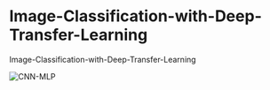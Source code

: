 # Image-Classification-with-Deep-Transfer-Learning
Image-Classification-with-Deep-Transfer-Learning 

![CNN-MLP](https://github.com/Yousef-Sharafi/Image-Classification-with-Deep-Transfer-Learning/assets/142591174/8ee07be9-f105-46af-9792-b5f916a30f0f)
